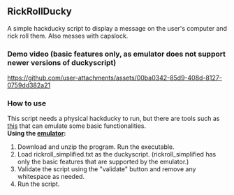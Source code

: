 ## RickRollDucky 

A simple hackducky script to display a message on the user's computer and rick roll them. Also messes with capslock. 

### Demo video (basic features only, as emulator does not support newer versions of duckyscript) 
https://github.com/user-attachments/assets/00ba0342-85d9-408d-8127-0759dd382a21

### How to use 
This script needs a physical hackducky to run, but there are tools such as [this](https://github.com/HaydenMeloche/USB-Rubber-Ducky-Toolkit) that can emulate some basic functionalities. <br>
**Using the [emulator](https://github.com/HaydenMeloche/USB-Rubber-Ducky-Toolkit):**
1. Download and unzip the program. Run the executable.
2. Load rickroll_simplified.txt as the duckyscript. (rickroll_simplified has only the basic features that are supported by the emulator.)
3. Validate the script using the "validate" button and remove any whitespace as needed.
4. Run the script. 
